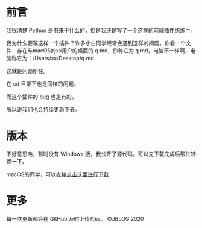 # 前言
我很清楚 Python 是用来干什么的，但是我还是写了一个这样的前端插件练练手。

我为什么要写这样一个插件？许多小白同学经常会遇到这样的问题。你看一个文件：存在与macOS的xx用户的桌面的 q.md，你称它为 q.md，电脑不一样啊，电脑称它为：/Users/xx/Desktop/q.md .

这就是问题所在。

在 cd 目录下也是同样的问题。

而这个插件的 bug 也是有的。

所以说我们也会持续更新下去。

# 版本
不好意思哈，暂时没有 Windows 版，我公开了源代码，可以先下载完成后帮忙转换一下。

macOS的同学，可以直接[点击这里进行下载](https://jpro.baklib.com/61ce/ae6b)

# 更多
每一次更新都会在 GitHub 及时上传代码。
©️JBLOG 2020
